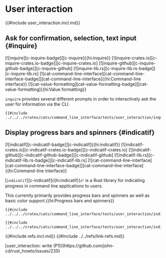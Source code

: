 # User interaction

{{#include user_interaction.incl.md}}

## Ask for confirmation, selection, text input {#inquire}

[![inquire][c-inquire-badge]][c-inquire]{{hi:inquire}}
[![inquire-crates.io][c-inquire-crates.io-badge]][c-inquire-crates.io]
[![inquire-github][c-inquire-github-badge]][c-inquire-github]
[![inquire-lib.rs][c-inquire-lib.rs-badge]][c-inquire-lib.rs]
[![cat-command-line-interface][cat-command-line-interface-badge]][cat-command-line-interface]{{hi:Command-line interface}}
[![cat-value-formatting][cat-value-formatting-badge]][cat-value-formatting]{{hi:Value formatting}}

`inquire` provides several different prompts in order to interactively ask the user for information via the CLI.

```rust,editable
{{#include ../../../crates/cats/command_line_interface/tests/user_interaction/inquire.rs:example}}
```

## Display progress bars and spinners {#indicatif}

[![indicatif][c-indicatif-badge]][c-indicatif]{{hi:indicatif}}
[![indicatif-crates.io][c-indicatif-crates.io-badge]][c-indicatif-crates.io]
[![indicatif-github][c-indicatif-github-badge]][c-indicatif-github]
[![indicatif-lib.rs][c-indicatif-lib.rs-badge]][c-indicatif-lib.rs]
[![cat-command-line-interface][cat-command-line-interface-badge]][cat-command-line-interface]{{hi:Command-line interface}}

[`indicatif`][c-indicatif]{{hi:indicatif}}⮳ is a Rust library for indicating progress in command line applications to users.

This currently primarily provides progress bars and spinners as well as basic color support.{{hi:Progress bars and spinners}}

```rust,editable,noplayground
{{#include ../../../crates/cats/command_line_interface/tests/user_interaction/indicatif.rs:example}}
```

```rust,editable,noplayground
{{#include ../../../crates/cats/command_line_interface/tests/user_interaction/indicatif2.rs:example}}
```

{{#include refs.incl.md}}
{{#include ../../refs/link-refs.md}}

<div class="hidden">
[user_interaction: write (P1)](https://github.com/john-cd/rust_howto/issues/235)
</div>

